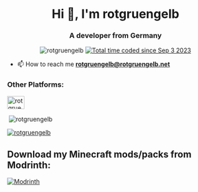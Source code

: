 <h1 align="center">Hi 👋, I'm rotgruengelb</h1>
<h3 align="center">A developer from Germany</h3>

<p align="center"> <img src="https://komarev.com/ghpvc/?username=rotgruengelb&label=Profile%20views&color=400040&style=flat" alt="rotgruengelb" />  <a href="https://wakatime.com/@a633e335-8c09-4654-81a4-4a9e5b0ee391"><img src="https://wakatime.com/badge/user/a633e335-8c09-4654-81a4-4a9e5b0ee391.svg" alt="Total time coded since Sep 3 2023" /></a></p> 

- 📫 How to reach me **rotgruengelb@rotgruengelb.net**

<h3 align="left">Other Platforms:</h3>
<p align="left">
<a href="https://www.youtube.com/c/rotgruengelb" target="blank"><img align="center" src="https://raw.githubusercontent.com/rahuldkjain/github-profile-readme-generator/master/src/images/icons/Social/youtube.svg" alt="rotgruengelb" height="30" width="40" /></a>
</p>

<p>&nbsp;<img align="center" src="https://github-readme-stats.vercel.app/api?username=rotgruengelb&show_icons=true&theme=dark&locale=en" alt="rotgruengelb" /></p>

<p align="left"> <a href="https://github.com/ryo-ma/github-profile-trophy"><img src="https://github-profile-trophy.vercel.app/?username=rotgruengelb&no-bg=true&theme=dark_dimmed" alt="rotgruengelb" /></a> </p>


## Download my Minecraft mods/packs from Modrinth:
[![Modrinth](https://raw.githubusercontent.com/Prospector/badges/master/modrinth-badge-72h-padded.png)](https://modrinth.com/user/rotgruengelb)
